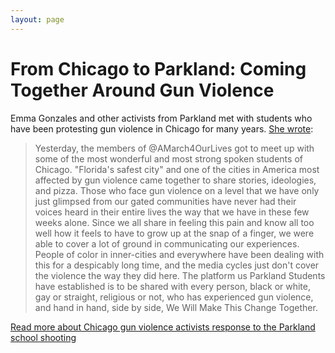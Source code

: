 ```yaml
---
layout: page
---
```


From Chicago to Parkland: Coming Together Around Gun Violence
=================

Emma Gonzales and other activists from Parkland met with students who have been protesting gun violence in Chicago for many years. [She wrote](https://twitter.com/Emma4Change/status/970300504122081280): 

> Yesterday, the members of @AMarch4OurLives got to meet up with some of the most wonderful and most strong spoken students of Chicago. "Florida's safest city" and one of the cities in America most affected by gun violence came together to share stories, ideologies, and pizza. Those who face gun violence on a level that we have only just glimpsed from our gated communities have never had their voices heard in their entire lives the way that we have in these few weeks alone. Since we all share in feeling this pain and know all too well how it feels to have to grow up at the snap of a finger, we were able to cover a lot of ground in communicating our experiences.  People of color in inner-cities and everywhere have been dealing with this for a despicably long time, and the media cycles just don't cover the violence the way they did here.  The platform us Parkland Students have established is to be shared with every person, black or white, gay or straight, religious or not, who has experienced gun violence, and hand in hand, side by side, We Will Make This Change Together.

[Read more about Chicago gun violence activists response to the Parkland school shooting](http://www.chicagotribune.com/news/local/breaking/ct-met-fed-plaza-march-gun-reform-20180218-story.html)
